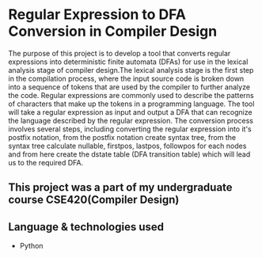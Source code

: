 # **Regular Expression to DFA Conversion in Compiler Design**
The purpose of this project is to develop a tool that converts regular expressions into deterministic finite automata (DFAs) for use in the lexical analysis stage of compiler design.The lexical analysis stage is the first step in the compilation process, where the input source code is broken down into a sequence of tokens that are used by the compiler to further analyze the code. Regular expressions are commonly used to describe the patterns of characters that make up the tokens in a programming language. The tool will take a regular expression as input and output a DFA that can recognize the language described by the regular expression. The conversion process involves several steps, including converting the regular expression into it's postfix notation, from the postfix notation create syntax tree, from the syntax tree calculate nullable, firstpos, lastpos, followpos for each nodes and from here create the dstate table (DFA transition table) which will lead us to the required DFA.
<br />

This project was a part of my undergraduate course CSE420(Compiler Design)
---

## **Language & technologies used**
* Python
